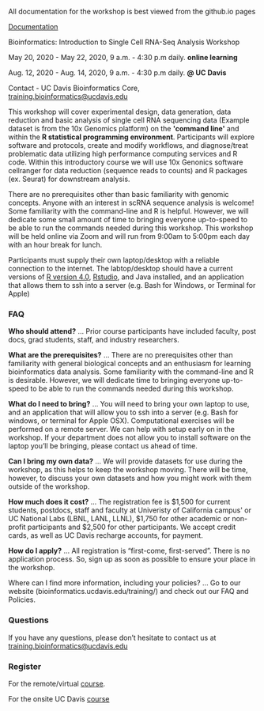All documentation for the workshop is best viewed from the github.io pages

[Documentation](https://ucdavis-bioinformatics-training.github.io/2020-Intro_Single_Cell_RNA_Seq/)

Bioinformatics: Introduction to Single Cell RNA-Seq Analysis Workshop

May 20, 2020 - May 22, 2020, 9 a.m. - 4:30 p.m daily. **online learning**

Aug. 12, 2020 - Aug. 14, 2020, 9 a.m. - 4:30 p.m daily. **@ UC Davis**

Contact - UC Davis Bioinformatics Core, [training.bioinformatics@ucdavis.edu](mailto:training.bioinformatics@ucdavis.edu)

This workshop will cover experimental design, data generation, data reduction and basic analysis of single cell RNA sequencing data (Example dataset is from the 10x Genomics platform) on the __'command line'__ and within the __R statistical programming environment__. Participants will explore software and protocols, create and modify workflows, and diagnose/treat problematic data utilizing high performance computing services and R code. Within this introductory course we will use 10x Genonics software cellranger for data reduction (sequence reads to counts) and R packages (ex. Seurat) for downstream analysis.

There are no prerequisites other than basic familiarity with genomic concepts. Anyone with an interest in scRNA sequence analysis is welcome! Some familiarity with the command-line and R is helpful. However, we will dedicate some small amount of time to bringing everyone up-to-speed to be able to run the commands needed during this workshop. This workshop will be held online via Zoom and will run from 9:00am to 5:00pm each day with an hour break for lunch.

Participants must supply their own laptop/desktop with a reliable connection to the internet. The labtop/desktop should have a current versions of [R version 4.0](https://cloud.r-project.org/), [Rstudio](https://rstudio.com/products/rstudio/download/#download), and Java installed, and an application that allows them to ssh into a server (e.g. Bash for Windows, or Terminal for Apple)

<!--
### Industry Sponsors

|:------|:------|------|
| Illumina |  <img src="base_figures/illumina.png" alt="illumina" width="150px"/> |    |  
| Takara | <img src="base_figures/takara.png" alt="takara" width="150px"/> |    |  
| 10x Genomics | <img src="base_figures/10x.png" alt="10x genomics" width="150px"/> |    |  
| Celsee | ||
-->

### FAQ

**Who should attend?** … Prior course participants have included faculty, post docs, grad students, staff, and industry researchers.

**What are the prerequisites?** … There are no prerequisites other than familiarity with general biological concepts and an enthusiasm for learning bioinformatics data analysis. Some familiarity with the command-line and R is desirable.  However, we will dedicate time to bringing everyone up-to-speed to be able to run the commands needed during this workshop.

**What do I need to bring?** … You will need to bring your own laptop to use, and an application that will allow you to ssh into a server (e.g. Bash for windows, or terminal for Apple OSX). Computational exercises will be performed on a remote server. We can help with setup early on in the workshop. If your department does not allow you to install software on the laptop you’ll be bringing, please contact us ahead of time.

**Can I bring my own data?** … We will provide datasets for use during the workshop, as this helps to keep the workshop moving. There will be time, however, to discuss your own datasets and how you might work with them outside of the workshop.

**How much does it cost?** … The registration fee is $1,500 for current students, postdocs, staff and faculty at Univeristy of California campus' or UC National Labs (LBNL, LANL, LLNL), $1,750 for other academic or non-profit participants and $2,500 for other participants. We accept credit cards, as well as UC Davis recharge accounts, for payment.

**How do I apply?** … All registration is “first-come, first-served”. There is no application process.  So, sign up as soon as possible to ensure your place in the workshop.

Where can I find more information, including your policies?  ... Go to our website (bioinformatics.ucdavis.edu/training/) and check out our FAQ and Policies.

### Questions

If you have any questions, please don’t hesitate to contact us at [training.bioinformatics@ucdavis.edu](mailto:training.bioinformatics@ucdavis.edu)


### Register

For the remote/virtual [course](https://registration.genomecenter.ucdavis.edu/events/intro_scRNASeq_remote/).

For the onsite UC Davis [course](https://registration.genomecenter.ucdavis.edu/events/intro_scRNASeq_2020_Davis/)
